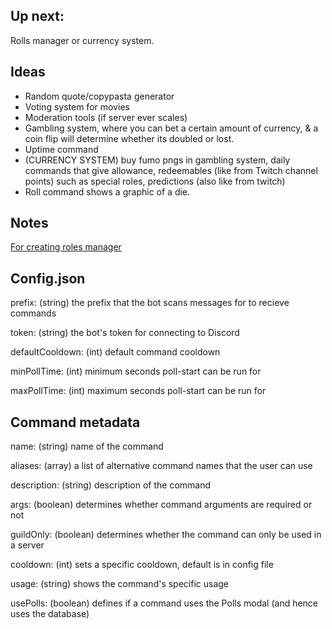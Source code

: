 ## Up next:

Rolls manager or currency system.

## Ideas

* Random quote/copypasta generator
* Voting system for movies
* Moderation tools (if server ever scales)
* Gambling system, where you can bet a certain amount of currency, & a coin flip will determine whether its doubled or lost.
* Uptime command
* (CURRENCY SYSTEM) buy fumo pngs in gambling system, daily commands that give allowance, redeemables (like from Twitch channel points) such as special roles, predictions (also like from twitch)
* Roll command shows a graphic of a die.

## Notes

[For creating roles manager](https://www.reddit.com/r/Discordjs/comments/m4qr8i/how_to_have_reaction_collector_run_infinitely_or/)

## Config.json

prefix: (string) the prefix that the bot scans messages for to recieve commands

token: (string) the bot's token for connecting to Discord

defaultCooldown: (int) default command cooldown

minPollTime: (int) minimum seconds poll-start can be run for

maxPollTime: (int) maximum seconds poll-start can be run for

## Command metadata

name: (string) name of the command

aliases: (array) a list of alternative command names that the user can use

description: (string) description of the command

args: (boolean) determines whether command arguments are required or not

guildOnly: (boolean) determines whether the command can only be used in a server

cooldown: (int) sets a specific cooldown, default is in config file

usage: (string) shows the command's specific usage

usePolls: (boolean) defines if a command uses the Polls modal (and hence uses the database)